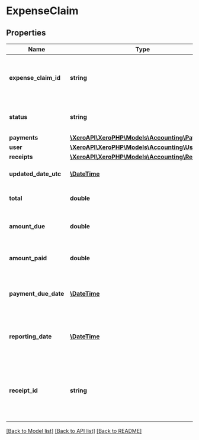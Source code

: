 # ExpenseClaim

## Properties
Name | Type | Description | Notes
------------ | ------------- | ------------- | -------------
**expense_claim_id** | **string** | Xero generated unique identifier for an expense claim | [optional] 
**status** | **string** | Current status of an expense claim – see status types | [optional] 
**payments** | [**\XeroAPI\XeroPHP\Models\Accounting\Payment[]**](Payment.md) | See Payments | [optional] 
**user** | [**\XeroAPI\XeroPHP\Models\Accounting\User**](User.md) |  | [optional] 
**receipts** | [**\XeroAPI\XeroPHP\Models\Accounting\Receipt[]**](Receipt.md) |  | [optional] 
**updated_date_utc** | [**\DateTime**](\DateTime.md) | Last modified date UTC format | [optional] 
**total** | **double** | The total of an expense claim being paid | [optional] 
**amount_due** | **double** | The amount due to be paid for an expense claim | [optional] 
**amount_paid** | **double** | The amount still to pay for an expense claim | [optional] 
**payment_due_date** | [**\DateTime**](\DateTime.md) | The date when the expense claim is due to be paid YYYY-MM-DD | [optional] 
**reporting_date** | [**\DateTime**](\DateTime.md) | The date the expense claim will be reported in Xero YYYY-MM-DD | [optional] 
**receipt_id** | **string** | The Xero identifier for the Receipt e.g.  e59a2c7f-1306-4078-a0f3-73537afcbba9 | [optional] 

[[Back to Model list]](../README.md#documentation-for-models) [[Back to API list]](../README.md#documentation-for-api-endpoints) [[Back to README]](../README.md)


